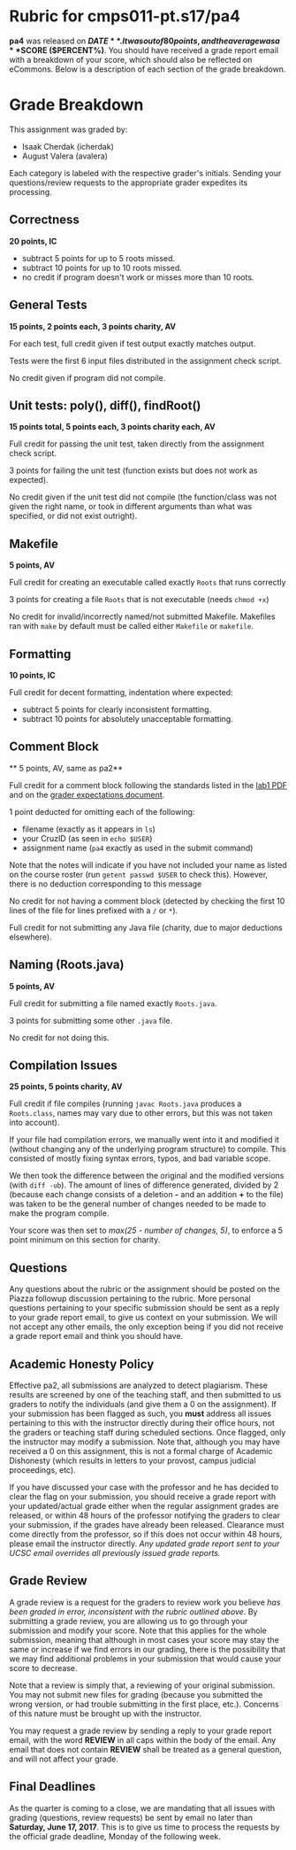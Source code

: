 # Rubric for cmps011-pt.s17/pa4

**pa4** was released on **$DATE**. It was out of 80 points, and the average was
a **$SCORE ($PERCENT%)**. You should have received a grade report email with a
breakdown of your score, which should also be reflected on eCommons. Below is a
description of each section of the grade breakdown.

# Grade Breakdown

This assignment was graded by:
- Isaak Cherdak (icherdak)
- August Valera (avalera)

Each category is labeled with the respective grader's initials. Sending your
questions/review requests to the appropriate grader expedites its processing.

## Correctness

**20 points, IC**

- subtract 5 points for up to 5 roots missed.
- subtract 10 points for up to 10 roots missed.
- no credit if program doesn't work or misses more than 10 roots.

## General Tests

**15 points, 2 points each, 3 points charity, AV**

For each test, full credit given if test output exactly matches output.

Tests were the first 6 input files distributed in the assignment check script.

No credit given if program did not compile.


## Unit tests: poly(), diff(), findRoot()

**15 points total, 5 points each, 3 points charity each, AV**

Full credit for passing the unit test, taken directly from the assignment check
script.

3 points for failing the unit test (function exists but does not work as
  expected).

No credit given if the unit test did not compile (the function/class was not
given the right name, or took in different arguments than what was specified, or
did not exist outright).

## Makefile

**5 points, AV**

Full credit for creating an executable called exactly `Roots` that runs
correctly

3 points for creating a file `Roots` that is not executable (needs `chmod +x`)

No credit for invalid/incorrectly named/not submitted Makefile. Makefiles ran
with `make` by default must be called either `Makefile` or `makefile`.

## Formatting

**10 points, IC**

Full credit for decent formatting, indentation where expected:

 - subtract 5 points for clearly inconsistent formatting.
 - subtract 10 points for absolutely unacceptable formatting.

## Comment Block

** 5 points, AV, same as pa2**

Full credit for a comment block following the standards listed in the
[lab1 PDF](https://classes.soe.ucsc.edu/cmps011/Spring17/lab1.pdf) and on the
[grader expectations document](../docs/EXPECTATIONS.md).

1 point deducted for omitting each of the following:
- filename (exactly as it appears in `ls`)
- your CruzID (as seen in `echo $USER`)
- assignment name (`pa4` exactly as used in the submit command)

Note that the notes will indicate if you have not included your name as listed
on the course roster (run `getent passwd $USER` to check this). However, there
is no deduction corresponding to this message

No credit for not having a comment block (detected by checking the first 10
lines of the file for lines prefixed with a `/` or `*`).

Full credit for not submitting any Java file (charity, due to major deductions
elsewhere).

## Naming (Roots.java)

**5 points, AV**

Full credit for submitting a file named exactly `Roots.java`.

3 points for submitting some other `.java` file.

No credit for not doing this.

## Compilation Issues

**25 points, 5 points charity, AV**

Full credit if file compiles (running `javac Roots.java` produces a `Roots.class`,
names may vary due to other errors, but this was not taken into account).

If your file had compilation errors, we manually went into it and modified it
(without changing any of the underlying program structure) to compile. This
consisted of mostly fixing syntax errors, typos, and bad variable scope.

We then took the difference between the original and the modified versions (with
`diff -ub`). The amount of lines of difference generated, divided by 2 (because
each change consists of a deletion **-** and an addition **+** to the file) was
taken to be the general number of changes needed to be made to make the program
compile.

Your score was then set to *max(25 - number of changes, 5)*, to enforce a 5
point minimum on this section for charity.

## Questions

Any questions about the rubric or the assignment should be posted on the Piazza
followup discussion pertaining to the rubric. More personal questions pertaining
to your specific submission should be sent as a reply to your grade report
email, to give us context on your submission. We will not accept any other
emails, the only exception being if you did not receive a grade report email and
think you should have.

## Academic Honesty Policy

Effective pa2, all submissions are analyzed to detect plagiarism. These results
are screened by one of the teaching staff, and then submitted to us graders to
notify the individuals (and give them a 0 on the assignment). If your submission
has been flagged as such, you **must** address all issues pertaining to this
with the instructor directly during their office hours, not the graders or
teaching staff during scheduled sections. Once flagged, only the instructor may
modify a submission. Note that, although you may have received a 0 on this
assignment, this is not a formal charge of Academic Dishonesty (which results in
letters to your provost, campus judicial proceedings, etc).

If you have discussed your case with the professor and he has decided to clear
the flag on your submission, you should receive a grade report with your
updated/actual grade either when the regular assignment grades are released, or
within 48 hours of the professor notifying the graders to clear your submission,
if the grades have already been released. Clearance must come directly from the
professor, so if this does not occur within 48 hours, please email the
instructor directly. *Any updated grade report sent to your UCSC email overrides
all previously issued grade reports.*

## Grade Review

A grade review is a request for the graders to review work you believe *has been
graded in error, inconsistent with the rubric outlined above*. By submitting a
grade review, you are allowing us to go through your submission and modify your
score. Note that this applies for the whole submission, meaning that although in
most cases your score may stay the same or increase if we find errors in our
grading, there is the possibility that we may find additional problems in your
submission that would cause your score to decrease.

Note that a review is simply that, a reviewing of your original submission. You
may not submit new files for grading (because you submitted the wrong version,
or had trouble submitting in the first place, etc.). Concerns of this nature
must be brought up with the instructor.

You may request a grade review by sending a reply to your grade report email,
with the word **REVIEW** in all caps within the body of the email. Any email
that does not contain **REVIEW** shall be treated as a general question, and
will not affect your grade.

## Final Deadlines

As the quarter is coming to a close, we are mandating that all issues with
grading (questions, review requests) be sent by email no later than **Saturday,
June 17, 2017**. This is to give us time to process the requests by the official
grade deadline, Monday of the following week.
